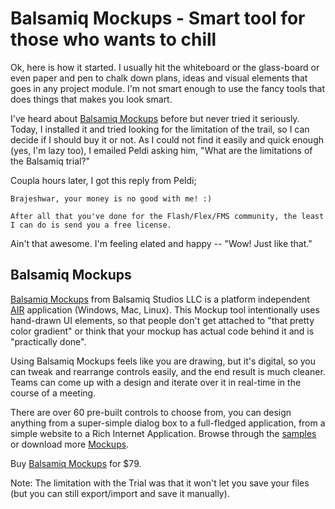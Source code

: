 # Balsamiq Mockups - Smart tool for those who wants to chill

Ok, here is how it started. I usually hit the whiteboard or the glass-board or even paper and pen to chalk down plans, ideas and visual elements that goes in any project module. I'm not smart enough to use the fancy tools that does things that makes you look smart.

I've heard about <a href="http://www.balsamiq.com/products/mockups">Balsamiq Mockups</a> before but never tried it seriously. Today, I installed it and tried looking for the limitation of the trail, so I can decide if I should buy it or not. As I could not find it easily and quick enough (yes, I'm lazy too), I emailed Peldi asking him, "What are the limitations of the Balsamiq trial?"

Coupla hours later, I got this reply from Peldi;

```
Brajeshwar, your money is no good with me! :) 

After all that you've done for the Flash/Flex/FMS community, the least I can do is send you a free license.
```

Ain't that awesome. I'm feeling elated and happy -- "Wow! Just like that."


## Balsamiq Mockups

<a href="http://www.balsamiq.com/products/mockups">Balsamiq Mockups</a> from Balsamiq Studios LLC is a platform independent <a href="http://www.adobe.com/products/air/">AIR</a> application (Windows, Mac, Linux). This Mockup tool intentionally uses hand-drawn UI elements, so that people don't get attached to "that pretty color gradient" or think that your mockup has actual code behind it and is "practically done".

Using Balsamiq Mockups feels like you are drawing, but it's digital, so you can tweak and rearrange controls easily, and the end result is much cleaner. Teams can come up with a design and iterate over it in real-time in the course of a meeting.

There are over 60 pre-built controls to choose from, you can design anything from a super-simple dialog box to a full-fledged application, from a simple website to a Rich Internet Application. Browse through the <a href="http://www.balsamiq.com/products/mockups/examples">samples</a> or download more <a href="http://www.mockupstogo.net/">Mockups</a>.

Buy <a href="http://www.balsamiq.com/products/mockups/desktop#buy">Balsamiq Mockups</a> for 
$79.

Note: The limitation with the Trial was that it won't let you save your files (but you can still export/import and save it manually).
